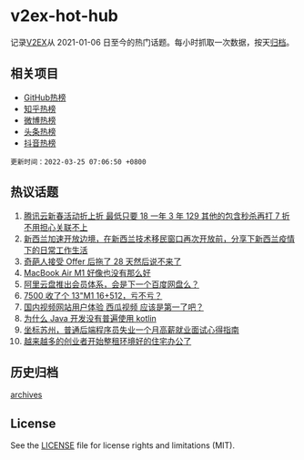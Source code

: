 # v2ex-hot-hub

 记录[V2EX](https://www.v2ex.com/)从 2021-01-06 日至今的热门话题。每小时抓取一次数据，按天[归档](archives)。
 
 ## 相关项目

- [GitHub热榜](https://github.com/snaildev/github-hot-hub)
- [知乎热榜](https://github.com/snaildev/zhihu-hot-hub)
- [微博热榜](https://github.com/snaildev/weibo-hot-hub)
- [头条热榜](https://github.com/snaildev/toutiao-hot-hub)
- [抖音热榜](https://github.com/snaildev/douyin-hot-hub)


 `更新时间：2022-03-25 07:06:50 +0800`

## 热议话题

1. [腾讯云新春活动折上折 最低只要 18 一年 3 年 129 其他的包含秒杀再打 7 折 不用担心关联不上](https://www.v2ex.com/t/842601)
1. [新西兰加速开放边境，在新西兰技术移民窗口再次开放前，分享下新西兰疫情下的日常工作生活](https://www.v2ex.com/t/842543)
1. [奇葩人接受 Offer 后拖了 28 天然后说不来了](https://www.v2ex.com/t/842711)
1. [MacBook Air M1 好像也没有那么好](https://www.v2ex.com/t/842614)
1. [阿里云盘推出会员体系，会是下一个百度网盘么？](https://www.v2ex.com/t/842520)
1. [7500 收了个 13"M1 16+512，亏不亏？](https://www.v2ex.com/t/842509)
1. [国内视频网站用户体验 西瓜视频 应该是第一了吧？](https://www.v2ex.com/t/842528)
1. [为什么 Java 开发没有普遍使用 kotlin](https://www.v2ex.com/t/842611)
1. [坐标苏州，普通后端程序员失业一个月高薪就业面试心得指南](https://www.v2ex.com/t/842652)
1. [越来越多的创业者开始整租环境好的住宅办公了](https://www.v2ex.com/t/842596)

## 历史归档

[archives](archives)

## License

See the [LICENSE](LICENSE) file for license rights and limitations (MIT).
